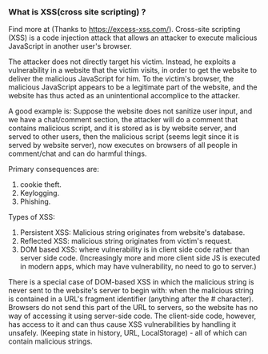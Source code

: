
### What is XSS(cross site scripting) ?

Find more at (Thanks to https://excess-xss.com/).
Cross-site scripting (XSS) is a code injection attack that allows an attacker to execute malicious JavaScript in another user's browser.

The attacker does not directly target his victim. Instead, he exploits a vulnerability in a website that the victim visits, in order to get the website to deliver the malicious JavaScript for him. To the victim's browser, the malicious JavaScript appears to be a legitimate part of the website, and the website has thus acted as an unintentional accomplice to the attacker.

A good example is: Suppose the website does not sanitize user input, and we have a chat/comment section, the attacker will do a comment that contains malicious script, and it is stored as is by website server, and served to other users, then the malicious script (seems legit since it is served by website server), now executes on browsers of all people in comment/chat and can do harmful things.

Primary consequences are:
1. cookie theft.
2. Keylogging.
3. Phishing.

Types of XSS:
1. Persistent XSS: Malicious string originates from website's database.
2. Reflected XSS: malicious string originates from victim's request.
3. DOM based XSS: where vulnerability is in client side code rather than server side code. (Increasingly more and more client side JS is executed in modern apps, which may have vulnerability, no need to go to server.)

There is a special case of DOM-based XSS in which the malicious string is never sent to the website's server to begin with: when the malicious string is contained in a URL's fragment identifier (anything after the # character). Browsers do not send this part of the URL to servers, so the website has no way of accessing it using server-side code. The client-side code, however, has access to it and can thus cause XSS vulnerabilities by handling it unsafely. (Keeping state in history, URL, LocalStorage) - all of which can contain malicious strings.



